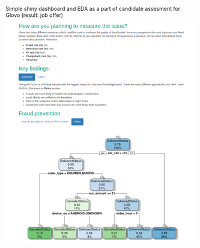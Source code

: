 Simple shiny dashboard and EDA as a part of candidate assesment for Glovo (result: job offer)
![](2024-01-22_12-14.png)
